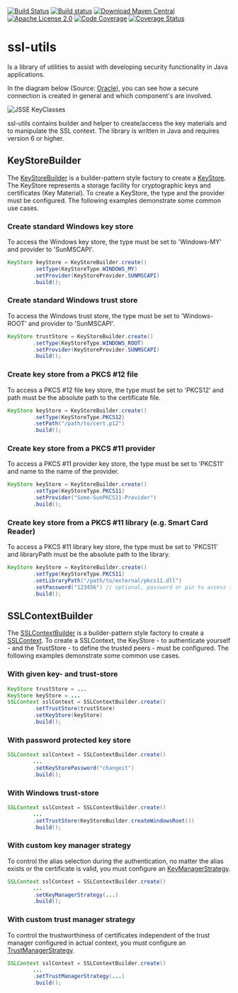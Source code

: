 [![Build Status](https://travis-ci.org/j3t/ssl-utils.svg?branch=master)](https://travis-ci.org/j3t/ssl-utils)
[![Build status](https://ci.appveyor.com/api/projects/status/pr53x6w9i7bnghwv/branch/master?svg=true)](https://ci.appveyor.com/project/j3t/ssl-utils/branch/master)
[![Download Maven Central](https://img.shields.io/badge/maven--central-deployed-blue.svg)](http://search.maven.org/#search%7Cga%7C1%7Cg%3A%22com.github.j3t%22%20AND%20a%3A%22ssl-utils%22)
[![Apache License 2.0](https://img.shields.io/badge/license-Apache%202.0-green.svg)](https://github.com/j3t/ssl-utils/blob/master/LICENSE)
[![Code Coverage](https://img.shields.io/codecov/c/github/j3t/ssl-utils/master.svg)](https://codecov.io/github/j3t/ssl-utils?branch=master)
[![Coverage Status](https://coveralls.io/repos/github/j3t/ssl-utils/badge.svg)](https://coveralls.io/github/j3t/ssl-utils)

# ssl-utils
Is a library of utilities to assist with developing security functionality in Java applications.

In the diagram below (Source: [Oracle](http://docs.oracle.com/javase/7/docs/technotes/guides/security/jsse/JSSERefGuide.html)), you can see how a secure connection is created in general and which component's are involved.

![JSSE KeyClasses](http://docs.oracle.com/javase/7/docs/technotes/guides/security/jsse/classes1.jpg)

ssl-utils contains builder and helper to create/access the key materials and to manipulate the SSL context. The library is written in Java and requires version 6 or higher.

## KeyStoreBuilder
The [KeyStoreBuilder](https://github.com/j3t/ssl-utils/blob/master/src/main/java/com/github/j3t/ssl/utils/KeyStoreBuilder.java) is a builder-pattern style factory to create a [KeyStore](http://docs.oracle.com/javase/7/docs/api/java/security/KeyStore.html). The KeyStore represents a storage facility for cryptographic keys and certificates (Key Material). To create a KeyStore, the type and the provider must be configured. The following examples demonstrate some common use cases.

### Create standard Windows key store
To access the Windows key store, the type must be set to 'Windows-MY' and provider to 'SunMSCAPI'.
```java
KeyStore keyStore = KeyStoreBuilder.create()
		.setType(KeyStoreType.WINDOWS_MY)
		.setProvider(KeyStoreProvider.SUNMSCAPI)
		.build();
```

### Create standard Windows trust store
To access the Windows trust store, the type must be set to 'Windows-ROOT' and provider to 'SunMSCAPI'.
```java
KeyStore trustStore = KeyStoreBuilder.create()
		.setType(KeyStoreType.WINDOWS_ROOT)
		.setProvider(KeyStoreProvider.SUNMSCAPI)
		.build();
```

### Create key store from a PKCS #12 file
To access a PKCS #12 file key store, the type must be set to 'PKCS12' and path must be the absolute path to the certificate file.
```java
KeyStore keyStore = KeyStoreBuilder.create()
		.setType(KeyStoreType.PKCS12)
		.setPath("/path/to/cert.p12")
		.build();
```

### Create key store from a PKCS #11 provider
To access a PKCS #11 provider key store, the type must be set to 'PKCS11' and name to the name of the provider.
```java
KeyStore keyStore = KeyStoreBuilder.create()
		.setType(KeyStoreType.PKCS11)
		.setProvider("Some-SunPKCS11-Provider")
		.build();
```

### Create key store from a PKCS #11 library (e.g. Smart Card Reader)
To access a PKCS #11 library key store, the type must be set to 'PKCS11' and libraryPath must be the absolute path to the library.
```java
KeyStore keyStore = KeyStoreBuilder.create()
		.setType(KeyStoreType.PKCS11)
		.setLibraryPath("/path/to/external/pkcs11.dll")
		.setPassword("123456") // optional, password or pin to access the store
		.build();
```

## SSLContextBuilder
The [SSLContextBuilder](https://github.com/j3t/ssl-utils/blob/master/src/main/java/com/github/j3t/ssl/utils/SSLContextBuilder.java) is a builder-pattern style factory to create a [SSLContext](http://docs.oracle.com/javase/7/docs/api/javax/net/ssl/SSLContext.html). To create a SSLContext, the KeyStore - to authenticate yourself - and the TrustStore - to define the trusted peers - must be configured. The following examples demonstrate some common use cases.

### With given key- and trust-store
```java
KeyStore trustStore = ...
KeyStore keyStore = ...
SSLContext sslContext = SSLContextBuilder.create()
		.setTrustStore(trustStore)
		.setKeyStore(keyStore)
		.build();
```

### With password protected key store
```java
SSLContext sslContext = SSLContextBuilder.create()
		...
		.setKeyStorePassword("changeit")
		.build();
```

### With Windows trust-store
```java
SSLContext sslContext = SSLContextBuilder.create()
		...
		.setTrustStore(KeyStoreBuilder.createWindowsRoot())
		.build();
```

### With custom key manager strategy
To control the alias selection during the authentication, no matter the alias exists or the certificate is valid, you must configure an [KeyManagerStrategy](https://github.com/j3t/ssl-utils/blob/master/src/main/java/com/github/j3t/ssl/utils/strategy/KeyManagerStrategy.java).
```java
SSLContext sslContext = SSLContextBuilder.create()
		...
		.setKeyManagerStrategy(...)
		.build();
```

### With custom trust manager strategy
To control the trustworthiness of certificates independent of the trust manager configured in actual context, you must configure an [TrustManagerStrategy](https://github.com/j3t/ssl-utils/blob/master/src/main/java/com/github/j3t/ssl/utils/strategy/TrustManagerStrategy.java).
```java
SSLContext sslContext = SSLContextBuilder.create()
		...
		.setTrustManagerStrategy(...)
		.build();
```
